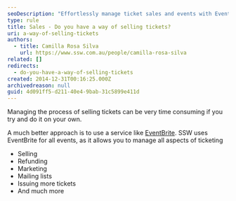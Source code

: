 ```yaml
---
seoDescription: "Effortlessly manage ticket sales and events with EventBrite, a comprehensive platform for selling, refunding, marketing, and more."
type: rule
title: Sales - Do you have a way of selling tickets?
uri: a-way-of-selling-tickets
authors:
  - title: Camilla Rosa Silva
    url: https://www.ssw.com.au/people/camilla-rosa-silva
related: []
redirects:
  - do-you-have-a-way-of-selling-tickets
created: 2014-12-31T00:16:25.000Z
archivedreason: null
guid: 4d091ff5-d211-40e4-9bab-31c5899e411d
---
```


Managing the process of selling tickets can be very time consuming if you try and do it on your own.

<!--endintro-->

A much better approach is to use a service like [EventBrite](http&#58;//www.eventbrite.com/). SSW uses EventBrite for all events, as it allows you to manage all aspects of ticketing

* Selling
* Refunding
* Marketing
* Mailing lists
* Issuing more tickets
* And much more
